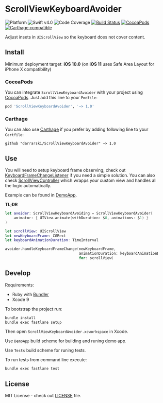 # ScrollViewKeyboardAvoider

![Platform](https://img.shields.io/badge/platform-iOS-333333.svg)
![Swift v4.0](https://img.shields.io/badge/swift-v4.0-orange.svg)
![Code Coverage](https://img.shields.io/badge/coverage-100%25-green.svg)
[![Build Status](https://travis-ci.org/darrarski/ScrollViewKeyboardAvoider.svg?branch=master)](https://travis-ci.org/darrarski/ScrollViewKeyboardAvoider)
[![CocoaPods](https://img.shields.io/cocoapods/v/ScrollViewKeyboardAvoider.svg)](https://cocoapods.org/pods/ScrollViewKeyboardAvoider)
[![Carthage compatible](https://img.shields.io/badge/Carthage-compatible-4BC51D.svg?style=flat)](https://github.com/Carthage/Carthage)

Adjust insets in `UIScrollView` so the keyboard does not cover content.

## Install

Minimum deployment target: **iOS 10.0** (on **iOS 11** uses Safe Area Layout for iPhone X compatibility)

### CocoaPods

You can integrate `ScrollViewKeyboardAvoider` with your project using [CocoaPods](https://cocoapods.org). Just add this line to your `Podfile`:

```ruby
pod 'ScrollViewKeyboardAvoider', '~> 1.0'
```

### Carthage

You can also use [Carthage](https://github.com/Carthage/Carthage) if you prefer by adding following line to your `Cartfile`:

```
github "darrarski/ScrollViewKeyboardAvoider" ~> 1.0
```

## Use

You will need to setup keyboard frame observing, check out [KeyboardFrameChangeListener](https://github.com/darrarski/KeyboardFrameChangeListener) if you need a simple solution. You can also check [ScrollViewController](https://github.com/darrarski/ScrollViewController) which wrapps your custom view and handles all the logic automatically.

Example can be found in [DemoApp](DemoApp).

**TL;DR**

```swift
let avoider: ScrollViewKeyboardAvoiding = ScrollViewKeyboardAvoider(
    animator: { UIView.animate(withDuration: $0, animations: $1) }
)

let scrollView: UIScrollView
let newKeyboardFrame: CGRect
let keyboardAnimationDuration: TimeInterval

avoider.handleKeyboardFrameChange(newKeyboardFrame,
                                  animationDuration: keyboardAnimationDuration,
                                  for: scrollView)
```

## Develop

Requirements: 

- Ruby with [Bundler](http://bundler.io)
- Xcode 9

To bootstrap the project run:

```sh
bundle install
bundle exec fastlane setup
```

Then open `ScrollViewKeyboardAvoider.xcworkspace` in Xcode.

Use `DemoApp` build scheme for building and runing demo app.

Use `Tests` build scheme for runing tests.

To run tests from command line execute:

```sh
bundle exec fastlane test
```

## License

MIT License - check out [LICENSE](LICENSE) file.
